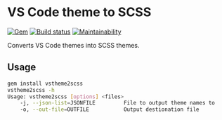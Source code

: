 # VS Code theme to SCSS

[![Gem](https://img.shields.io/gem/v/vstheme2scss?style=for-the-badge)](https://rubygems.org/gems/vstheme2scss)
[![Build status](https://img.shields.io/github/workflow/status/kruhlmann/vs-theme-2-scss/gempush?style=for-the-badge)](https://github.com/Kruhlmann/vs-theme-2-scss/actions)
[![Maintainability](https://img.shields.io/codeclimate/maintainability/Kruhlmann/vs-theme-2-scss.svg?style=for-the-badge)](https://codeclimate.com/github/Kruhlmann/vs-theme-2-scss/maintainability)

Converts VS Code themes into SCSS themes.

## Usage

```bash
gem install vstheme2scss
vstheme2scss -h
Usage: vstheme2scss [options] <files>
    -j, --json-list=JSONFILE         File to output theme names to
    -o, --out-file=OUTFILE           Output destionation file
```
